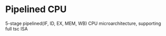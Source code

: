# Pipelined CPU

5-stage pipelined(IF, ID, EX, MEM, WB) CPU microarchitecture, supporting full tsc ISA
